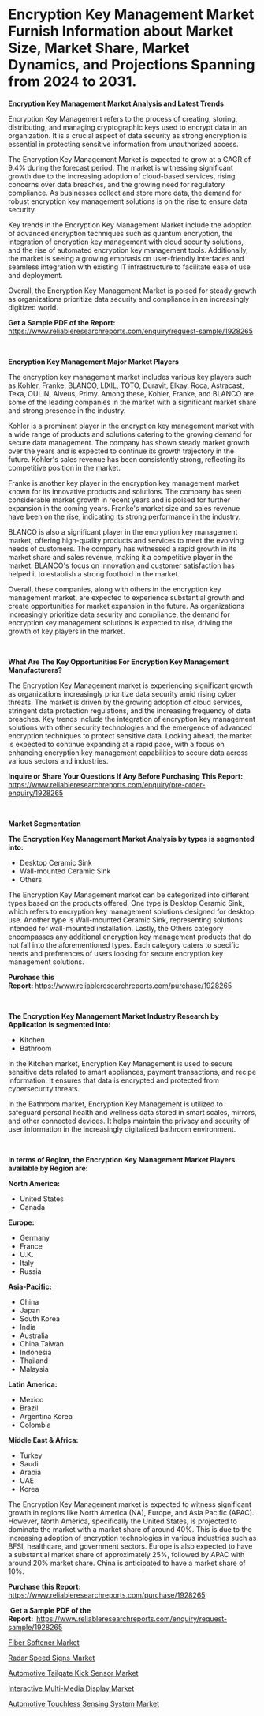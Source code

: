 <p><h1>Encryption Key Management Market Furnish Information about Market Size, Market Share, Market Dynamics, and Projections Spanning from 2024 to 2031.</h1></p><p><strong>Encryption Key Management Market Analysis and Latest Trends</strong></p>
<p><p>Encryption Key Management refers to the process of creating, storing, distributing, and managing cryptographic keys used to encrypt data in an organization. It is a crucial aspect of data security as strong encryption is essential in protecting sensitive information from unauthorized access.</p><p>The Encryption Key Management Market is expected to grow at a CAGR of 9.4% during the forecast period. The market is witnessing significant growth due to the increasing adoption of cloud-based services, rising concerns over data breaches, and the growing need for regulatory compliance. As businesses collect and store more data, the demand for robust encryption key management solutions is on the rise to ensure data security.</p><p>Key trends in the Encryption Key Management Market include the adoption of advanced encryption techniques such as quantum encryption, the integration of encryption key management with cloud security solutions, and the rise of automated encryption key management tools. Additionally, the market is seeing a growing emphasis on user-friendly interfaces and seamless integration with existing IT infrastructure to facilitate ease of use and deployment.</p><p>Overall, the Encryption Key Management Market is poised for steady growth as organizations prioritize data security and compliance in an increasingly digitized world.</p></p>
<p><strong>Get a Sample PDF of the Report:&nbsp;</strong> <a href="https://www.reliableresearchreports.com/enquiry/request-sample/1928265">https://www.reliableresearchreports.com/enquiry/request-sample/1928265</a></p>
<p>&nbsp;</p>
<p><strong>Encryption Key Management Major Market Players</strong></p>
<p><p>The encryption key management market includes various key players such as Kohler, Franke, BLANCO, LIXIL, TOTO, Duravit, Elkay, Roca, Astracast, Teka, OULIN, Alveus, Primy. Among these, Kohler, Franke, and BLANCO are some of the leading companies in the market with a significant market share and strong presence in the industry.</p><p>Kohler is a prominent player in the encryption key management market with a wide range of products and solutions catering to the growing demand for secure data management. The company has shown steady market growth over the years and is expected to continue its growth trajectory in the future. Kohler's sales revenue has been consistently strong, reflecting its competitive position in the market.</p><p>Franke is another key player in the encryption key management market known for its innovative products and solutions. The company has seen considerable market growth in recent years and is poised for further expansion in the coming years. Franke's market size and sales revenue have been on the rise, indicating its strong performance in the industry.</p><p>BLANCO is also a significant player in the encryption key management market, offering high-quality products and services to meet the evolving needs of customers. The company has witnessed a rapid growth in its market share and sales revenue, making it a competitive player in the market. BLANCO's focus on innovation and customer satisfaction has helped it to establish a strong foothold in the market.</p><p>Overall, these companies, along with others in the encryption key management market, are expected to experience substantial growth and create opportunities for market expansion in the future. As organizations increasingly prioritize data security and compliance, the demand for encryption key management solutions is expected to rise, driving the growth of key players in the market.</p></p>
<p>&nbsp;</p>
<p><strong>What Are The Key Opportunities For Encryption Key Management Manufacturers?</strong></p>
<p><p>The Encryption Key Management market is experiencing significant growth as organizations increasingly prioritize data security amid rising cyber threats. The market is driven by the growing adoption of cloud services, stringent data protection regulations, and the increasing frequency of data breaches. Key trends include the integration of encryption key management solutions with other security technologies and the emergence of advanced encryption techniques to protect sensitive data. Looking ahead, the market is expected to continue expanding at a rapid pace, with a focus on enhancing encryption key management capabilities to secure data across various sectors and industries.</p></p>
<p><strong>Inquire or Share Your Questions If Any Before Purchasing This Report:</strong> <a href="https://www.reliableresearchreports.com/enquiry/pre-order-enquiry/1928265">https://www.reliableresearchreports.com/enquiry/pre-order-enquiry/1928265</a></p>
<p>&nbsp;</p>
<p><strong>Market Segmentation</strong></p>
<p><strong>The Encryption Key Management Market Analysis by types is segmented into:</strong></p>
<p><ul><li>Desktop Ceramic Sink</li><li>Wall-mounted Ceramic Sink</li><li>Others</li></ul></p>
<p><p>The Encryption Key Management market can be categorized into different types based on the products offered. One type is Desktop Ceramic Sink, which refers to encryption key management solutions designed for desktop use. Another type is Wall-mounted Ceramic Sink, representing solutions intended for wall-mounted installation. Lastly, the Others category encompasses any additional encryption key management products that do not fall into the aforementioned types. Each category caters to specific needs and preferences of users looking for secure encryption key management solutions.</p></p>
<p><strong>Purchase this Report:&nbsp;</strong><a href="https://www.reliableresearchreports.com/purchase/1928265">https://www.reliableresearchreports.com/purchase/1928265</a></p>
<p>&nbsp;</p>
<p><strong>The Encryption Key Management Market Industry Research by Application is segmented into:</strong></p>
<p><ul><li>Kitchen</li><li>Bathroom</li></ul></p>
<p><p>In the Kitchen market, Encryption Key Management is used to secure sensitive data related to smart appliances, payment transactions, and recipe information. It ensures that data is encrypted and protected from cybersecurity threats.</p><p>In the Bathroom market, Encryption Key Management is utilized to safeguard personal health and wellness data stored in smart scales, mirrors, and other connected devices. It helps maintain the privacy and security of user information in the increasingly digitalized bathroom environment.</p></p>
<p>&nbsp;</p>
<p><strong>In terms of Region, the Encryption Key Management Market Players available by Region are:</strong></p>
<p>
    <p> <strong> North America: </strong>
        <ul>
            <li>United States</li>
            <li>Canada</li>
        </ul>
        </p> 
    <p> <strong> Europe: </strong>
        <ul>
            <li>Germany</li>
            <li>France</li>
            <li>U.K.</li>
            <li>Italy</li>
            <li>Russia</li>
        </ul>
        </p> 
    <p> <strong> Asia-Pacific: </strong>
        <ul>
            <li>China</li>
            <li>Japan</li>
            <li>South Korea</li>
            <li>India</li>
            <li>Australia</li>
            <li>China Taiwan</li>
            <li>Indonesia</li>
            <li>Thailand</li>
            <li>Malaysia</li>
        </ul>
        </p> 
    <p> <strong> Latin America: </strong>
        <ul>
            <li>Mexico</li>
            <li>Brazil</li>
            <li>Argentina Korea</li>
            <li>Colombia</li>
        </ul>
        </p> 
    <p> <strong> Middle East & Africa: </strong>
        <ul>
            <li>Turkey</li>
            <li>Saudi</li>
            <li>Arabia</li>
            <li>UAE</li>
            <li>Korea</li>
        </ul>
    </p>
    </p>
<p><p>The Encryption Key Management market is expected to witness significant growth in regions like North America (NA), Europe, and Asia Pacific (APAC). However, North America, specifically the United States, is projected to dominate the market with a market share of around 40%. This is due to the increasing adoption of encryption technologies in various industries such as BFSI, healthcare, and government sectors. Europe is also expected to have a substantial market share of approximately 25%, followed by APAC with around 20% market share. China is anticipated to have a market share of 10%.</p></p>
<p><strong>Purchase this Report: </strong><a href="https://www.reliableresearchreports.com/purchase/1928265">https://www.reliableresearchreports.com/purchase/1928265</a></p>
<p>&nbsp;<strong>Get a Sample PDF of the Report:&nbsp;&nbsp;</strong><a href="https://www.reliableresearchreports.com/enquiry/request-sample/1928265">https://www.reliableresearchreports.com/enquiry/request-sample/1928265</a></p>
<p><strong></strong></p>
<p><p><a href="https://view.publitas.com/reportprime-1/fiber-softener-market-size-evaluating-its-market-trends-growth-and-projections-2024-2031/">Fiber Softener Market</a></p><p><a href="https://view.publitas.com/reportprime-1/radar-speed-signs-market-size-evaluating-its-market-trends-growth-and-projections-2024-2031/">Radar Speed Signs Market</a></p><p><a href="https://full-wildebeest-80b.notion.site/Automotive-Tailgate-Kick-Sensor-Market-Size-Share-Trends-Analysis-Report-By-Material-By-Type-By-de53889cb22c428e9f8ed33b5b39bbfa">Automotive Tailgate Kick Sensor Market</a></p><p><a href="https://flame-sidecar-702.notion.site/Interactive-Multi-Media-Display-Market-Size-Furnishes-Valuable-Information-Encompassing-Market-Share-55f42012bd034659b918fa5191f3d1c7">Interactive Multi-Media Display Market</a></p><p><a href="https://pretty-mail-caf.notion.site/Automotive-Touchless-Sensing-System-Market-Provides-a-Comprehensive-Analysis-Including-a-Macro-Overv-dee4702bc8a14da3adf7b87371cc33c9">Automotive Touchless Sensing System Market</a></p></p>